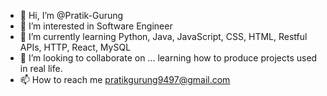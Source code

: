 - 👋 Hi, I’m @Pratik-Gurung
- 👀 I’m interested in Software Engineer  
- 🌱 I’m currently learning Python, Java, JavaScript, CSS, HTML, Restful APIs, HTTP, React, MySQL
- 💞️ I’m looking to collaborate on ... learning how to produce projects used in real life.
- 📫 How to reach me pratikgurung9497@gmail.com

<!---
Pratik-Gurung/Pratik-Gurung is a ✨ special ✨ repository because its `README.md` (this file) appears on your GitHub profile.
You can click the Preview link to take a look at your changes.
--->
